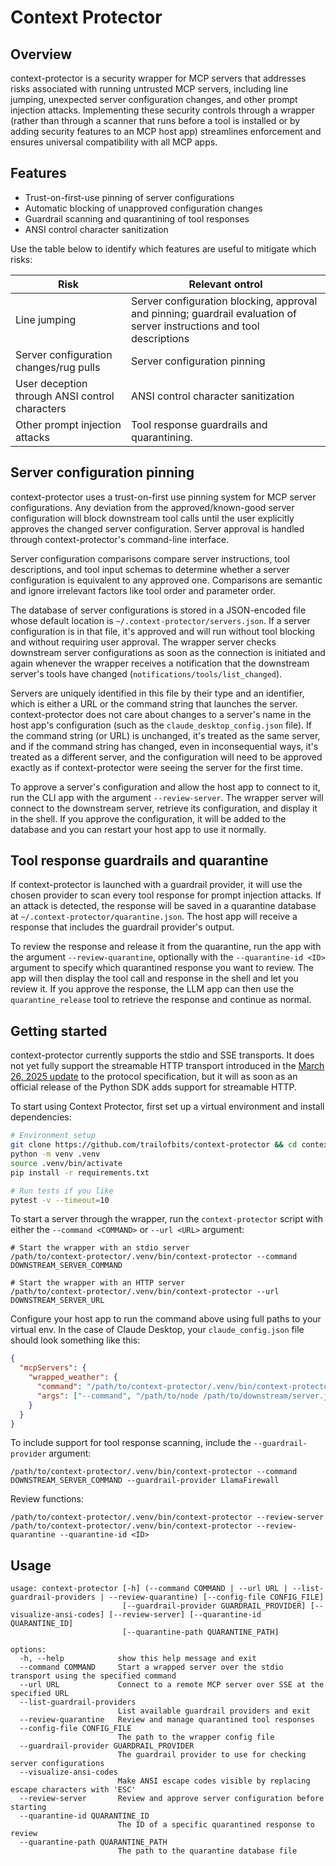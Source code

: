 # Context Protector

## Overview

context-protector is a security wrapper for MCP servers that addresses risks associated with running untrusted MCP servers, including line jumping, unexpected server configuration changes, and other prompt injection attacks. Implementing these security controls through a wrapper (rather than through a scanner that runs before a tool is installed or by adding security features to an MCP host app) streamlines enforcement and ensures universal compatibility with all MCP apps.

## Features

- Trust-on-first-use pinning of server configurations
- Automatic blocking of unapproved configuration changes
- Guardrail scanning and quarantining of tool responses
- ANSI control character sanitization

Use the table below to identify which features are useful to mitigate which risks:


| Risk    | Relevant ontrol |
| -------- | ------- |
| Line jumping  | Server configuration blocking, approval and pinning; guardrail evaluation of server instructions and tool descriptions    |
| Server configuration changes/rug pulls | Server configuration pinning     |
| User deception through ANSI control characters    | ANSI control character sanitization    |
| Other prompt injection attacks  | Tool response guardrails and quarantining. |



## Server configuration pinning

context-protector uses a trust-on-first use pinning system for MCP server configurations. Any deviation from the approved/known-good server configuration will block downstream tool calls until the user explicitly approves the changed server configuration. Server approval is handled through context-protector's command-line interface.
 
Server configuration comparisons compare server instructions, tool descriptions, and tool input schemas to determine whether a server configuration is equivalent to any approved one. Comparisons are semantic and ignore irrelevant factors like tool order and parameter order.

The database of server configurations is stored in a JSON-encoded file whose default location is `~/.context-protector/servers.json`. If a server configuration is in that file, it's approved and will run without tool blocking and without requiring user approval. The wrapper server checks downstream server configurations as soon as the connection is initiated and again whenever the wrapper receives a notification that the downstream server's tools have changed (`notifications/tools/list_changed`).

Servers are uniquely identified in this file by their type and an identifier, which is either a URL or the command string that launches the server. context-protector does not care about changes to a server's name in the host app's configuration (such as the `claude_desktop_config.json` file). If the command string (or URL) is unchanged, it's treated as the same server, and if the command string has changed, even in inconsequential ways, it's treated as a different server, and the configuration will need to be approved exactly as if context-protector were seeing the server for the first time.

To approve a server's configuration and allow the host app to connect to it, run the CLI app with the argument `--review-server`. The wrapper server will connect to the downstream server, retrieve its configuration, and display it in the shell. If you approve the configuration, it will be added to the database and you can restart your host app to use it normally.

## Tool response guardrails and quarantine

If context-protector is launched with a guardrail provider, it will use the chosen provider to scan every tool response for prompt injection attacks. If an attack is detected, the response will be saved in a quarantine database at `~/.context-protector/quarantine.json`. The host app will receive a response that includes the guardrail provider's output.

To review the response and release it from the quarantine, run the app with the argument `--review-quarantine`, optionally with the `--quarantine-id <ID>` argument to specify which quarantined response you want to review. The app will then display the tool call and response in the shell and let you review it. If you approve the response, the LLM app can then use the `quarantine_release` tool to retrieve the response and continue as normal.

## Getting started

context-protector currently supports the stdio and SSE transports. It does not yet fully support the streamable HTTP transport introduced in the [March 26, 2025 update](https://modelcontextprotocol.io/specification/2025-03-26/basic/transports#streamable-http) to the protocol specification, but it will as soon as an official release of the Python SDK adds support for streamable HTTP.

To start using Context Protector, first set up a virtual environment and install dependencies:

```bash
# Environment setup
git clone https://github.com/trailofbits/context-protector && cd context-protector
python -m venv .venv
source .venv/bin/activate
pip install -r requirements.txt

# Run tests if you like
pytest -v --timeout=10
```

To start a server through the wrapper, run the `context-protector` script with either the `--command <COMMAND>` or `--url <URL>` argument:

```
# Start the wrapper with an stdio server
/path/to/context-protector/.venv/bin/context-protector --command DOWNSTREAM_SERVER_COMMAND

# Start the wrapper with an HTTP server
/path/to/context-protector/.venv/bin/context-protector --url DOWNSTREAM_SERVER_URL
```

Configure your host app to run the command above using full paths to your virtual env. In the case of Claude Desktop, your `claude_config.json` file should look something like this:

```json
{
  "mcpServers": {
    "wrapped_weather": {
      "command": "/path/to/context-protector/.venv/bin/context-protector",
      "args": ["--command", "/path/to/node /path/to/downstream/server.js"]
    }
  }
}
```

To include support for tool response scanning, include the `--guardrail-provider` argument:

```
/path/to/context-protector/.venv/bin/context-protector --command DOWNSTREAM_SERVER_COMMAND --guardrail-provider LlamaFirewall
```

Review functions:

```
/path/to/context-protector/.venv/bin/context-protector --review-server
/path/to/context-protector/.venv/bin/context-protector --review-quarantine --quarantine-id <ID>
```

## Usage

```
usage: context-protector [-h] (--command COMMAND | --url URL | --list-guardrail-providers | --review-quarantine) [--config-file CONFIG_FILE]
                         [--guardrail-provider GUARDRAIL_PROVIDER] [--visualize-ansi-codes] [--review-server] [--quarantine-id QUARANTINE_ID]
                         [--quarantine-path QUARANTINE_PATH]

options:
  -h, --help            show this help message and exit
  --command COMMAND     Start a wrapped server over the stdio transport using the specified command
  --url URL             Connect to a remote MCP server over SSE at the specified URL
  --list-guardrail-providers
                        List available guardrail providers and exit
  --review-quarantine   Review and manage quarantined tool responses
  --config-file CONFIG_FILE
                        The path to the wrapper config file
  --guardrail-provider GUARDRAIL_PROVIDER
                        The guardrail provider to use for checking server configurations
  --visualize-ansi-codes
                        Make ANSI escape codes visible by replacing escape characters with 'ESC'
  --review-server       Review and approve server configuration before starting
  --quarantine-id QUARANTINE_ID
                        The ID of a specific quarantined response to review
  --quarantine-path QUARANTINE_PATH
                        The path to the quarantine database file
```